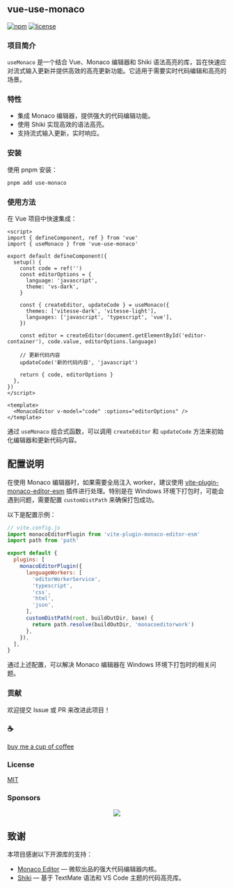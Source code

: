 ## vue-use-monaco

[![npm](https://img.shields.io/npm/v/vue-use-monaco)](https://www.npmjs.com/package/vue-use-monaco)
[![license](https://img.shields.io/npm/l/vue-use-monaco)](./license)

### 项目简介

`useMonaco` 是一个结合 Vue、Monaco 编辑器和 Shiki 语法高亮的库，旨在快速应对流式输入更新并提供高效的高亮更新功能。它适用于需要实时代码编辑和高亮的场景。

### 特性

- 集成 Monaco 编辑器，提供强大的代码编辑功能。
- 使用 Shiki 实现高效的语法高亮。
- 支持流式输入更新，实时响应。

### 安装

使用 pnpm 安装：

```bash
pnpm add use-monaco
```

### 使用方法

在 Vue 项目中快速集成：

```vue
<script>
import { defineComponent, ref } from 'vue'
import { useMonaco } from 'vue-use-monaco'

export default defineComponent({
  setup() {
    const code = ref('')
    const editorOptions = {
      language: 'javascript',
      theme: 'vs-dark',
    }

    const { createEditor, updateCode } = useMonaco({
      themes: ['vitesse-dark', 'vitesse-light'],
      languages: ['javascript', 'typescript', 'vue'],
    })

    const editor = createEditor(document.getElementById('editor-container'), code.value, editorOptions.language)

    // 更新代码内容
    updateCode('新的代码内容', 'javascript')

    return { code, editorOptions }
  },
})
</script>

<template>
  <MonacoEditor v-model="code" :options="editorOptions" />
</template>
```

通过 `useMonaco` 组合式函数，可以调用 `createEditor` 和 `updateCode` 方法来初始化编辑器和更新代码内容。

## 配置说明

在使用 Monaco 编辑器时，如果需要全局注入 worker，建议使用 [vite-plugin-monaco-editor-esm](https://www.npmjs.com/package/vite-plugin-monaco-editor-esm) 插件进行处理。特别是在 Windows 环境下打包时，可能会遇到问题，需要配置 `customDistPath` 来确保打包成功。

以下是配置示例：

```javascript
// vite.config.js
import monacoEditorPlugin from 'vite-plugin-monaco-editor-esm'
import path from 'path'

export default {
  plugins: [
    monacoEditorPlugin({
      languageWorkers: [
        'editorWorkerService',
        'typescript',
        'css',
        'html',
        'json',
      ],
      customDistPath(root, buildOutDir, base) {
        return path.resolve(buildOutDir, 'monacoeditorwork')
      },
    }),
  ],
}
```

通过上述配置，可以解决 Monaco 编辑器在 Windows 环境下打包时的相关问题。

### 贡献

欢迎提交 Issue 或 PR 来改进此项目！

### :coffee:

[buy me a cup of coffee](https://github.com/Simon-He95/sponsor)

### License

[MIT](./license)

### Sponsors

<p align="center">
  <a href="https://cdn.jsdelivr.net/gh/Simon-He95/sponsor/sponsors.svg">
    <img src="https://cdn.jsdelivr.net/gh/Simon-He95/sponsor/sponsors.png"/>
  </a>
</p>

## 致谢

本项目感谢以下开源库的支持：

- [Monaco Editor](https://microsoft.github.io/monaco-editor/) — 微软出品的强大代码编辑器内核。
- [Shiki](https://shiki.matsu.io/) — 基于 TextMate 语法和 VS Code 主题的代码高亮库。
